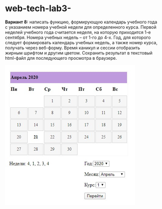 # web-tech-lab3-

**Вариант 8:**
написать функцию, формирующую календарь учебного года с указанием номера учебной недели для определенного курса. Первой неделей учебного года считается неделя, на которую приходится 1-е сентября. Номера учебных недель – от 1-го до 4-х. Год, для которого следует формировать календарь учебных недель, а также номер курса, получать через веб-форму. Время каникул и сессии отобразить жирным шрифтом и другим цветом. Сохранить результат в текстовый html-файл для последующего просмотра в браузере.

![Иллюстрация к проекту](https://github.com/brrraddy/web-tech-lab3-/raw/master/calendar.jpg)
